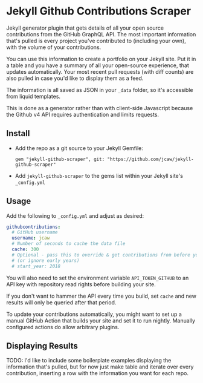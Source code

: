 # Jekyll Github Contributions Scraper

Jekyll generator plugin that gets details of all your open source contributions from the GitHub GraphQL API. The most important information that's pulled is every project you've contributed to (including your own), with the volume of your contributions.

You can use this information to create a portfolio on your Jekyll site. Put it in a table and you have a summary of all your open-source experience, that updates automatically. Your most recent pull requests (with diff counts) are also pulled in case you'd like to display them as a feed.

The information is all saved as JSON in your `_data` folder, so it's accessible from liquid templates.

This is done as a generator rather than with client-side Javascript because the Github v4 API requires authentication and limits requests.

## Install

* Add the repo as a git source to your Jekyll Gemfile: 
  ```Gemfile
  gem "jekyll-github-scraper", git: "https://github.com/jcaw/jekyll-github-scraper"
  ```
* Add `jekyll-github-scraper` to the gems list within your Jekyll site's `_config.yml`
<!-- ^ TODO: Is this still necessary? -->

## Usage

Add the following to `_config.yml` and adjust as desired:

```yml
githubcontributions:
  # GitHub username
  username: jcaw
  # Number of seconds to cache the data file
  cache: 300
  # Optional - pass this to override & get contributions from before you joined 
  # (or ignore early years)
  # start_year: 2018
```

You will also need to set the environment variable `API_TOKEN_GITHUB` to an API key with repository read rights before building your site.

If you don't want to hammer the API every time you build, set `cache` and new results will only be queried after that period.

To update your contributions automatically, you might want to set up a manual GitHub Action that builds your site and set it to run nightly. Manually configured actions do allow arbitrary plugins.

## Displaying Results

TODO: I'd like to include some boilerplate examples displaying the information that's pulled, but for now just make table and iterate over every contribution, inserting a row with the information you want for each repo. 
